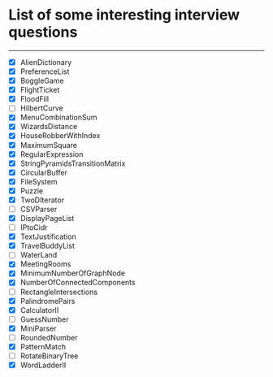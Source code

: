 # List of some interesting interview questions
---

- [x] AlienDictionary
- [x] PreferenceList
- [x] BoggleGame
- [x] FlightTicket
- [x] FloodFill
- [ ] HilbertCurve
- [x] MenuCombinationSum
- [x] WizardsDistance
- [x] HouseRobberWithIndex
- [x] MaximumSquare
- [x] RegularExpression
- [x] StringPyramidsTransitionMatrix
- [x] CircularBuffer
- [x] FileSystem
- [x] Puzzle
- [x] TwoDIterator
- [ ] CSVParser
- [x] DisplayPageList
- [ ] IPtoCidr
- [x] TextJustification
- [x] TravelBuddyList
- [ ] WaterLand
- [x] MeetingRooms
- [x] MinimumNumberOfGraphNode
- [x] NumberOfConnectedComponents
- [ ] RectangleIntersections
- [x] PalindromePairs
- [x] CalculatorII
- [ ] GuessNumber
- [x] MiniParser
- [ ] RoundedNumber
- [x] PatternMatch
- [ ] RotateBinaryTree
- [x] WordLadderII
